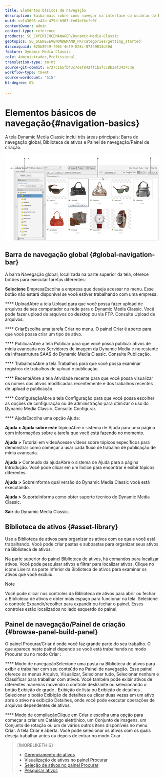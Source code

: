 ```yaml
---
title: Elementos básicos de navegação
description: Saiba mais sobre como navegar na interface do usuário do Dynamic Media Classic.
uuid: ee143695-e42d-479d-b907-fe61ef6cfc0f
contentOwner: admin
content-type: reference
products: SG_EXPERIENCEMANAGER/Dynamic-Media-Classic
geptopics: SG_SCENESEVENONDEMAND_PK/categories/getting_started
discoiquuid: 825b8949-f961-4ef9-828c-07349013d40d
feature: Dynamic Media Classic
role: Administrador,Profissional
translation-type: tm+mt
source-git-commit: e727c1b5fb43c7def842ff1bafcc8b3ef3437cde
workflow-type: tm+mt
source-wordcount: '615'
ht-degree: 0%

---
```



# Elementos básicos de navegação{#navigation-basics}

A tela Dynamic Media Classic inclui três áreas principais: Barra de navegação global, Biblioteca de ativos e Painel de navegação/Painel de criação.

![Elementos básicos de navegação](/help/assets/gs_navigation_basics_popup_popup.png)

## Barra de navegação global {#global-navigation-bar}

A barra Navegação global, localizada na parte superior da tela, oferece botões para executar tarefas diferentes:

**Selecione** EmpresaEscolha a empresa que deseja acessar no menu. Esse botão não estará disponível se você estiver trabalhando com uma empresa.

**** UploadAbre a tela Upload para que você possa fazer upload de arquivos de seu computador ou rede para o Dynamic Media Classic. Você pode fazer upload de arquivos do desktop ou via FTP. Consulte Upload de arquivos.

**** CriarEscolha uma tarefa Criar no menu. O painel Criar é aberto para que você possa criar um tipo de ativo.

**** PublicarAbre a tela Publicar para que você possa publicar ativos de mídia avançada nos Servidores de imagem da Dynamic Media e no restante da infraestrutura SAAS do Dynamic Media Classic. Consulte Publicação.

**** TrabalhosAbre a tela Trabalhos para que você possa examinar registros de trabalhos de upload e publicação.

**** RecenteAbre a tela Atividade recente para que você possa visualizar os nomes dos ativos modificados recentemente e dos trabalhos recentes de upload e publicação.

**** ConfiguraçãoAbre a tela Configuração para que você possa escolher as opções de configuração ou de administração para otimizar o uso do Dynamic Media Classic. Consulte Configurar.

**** AjudaEscolha uma opção Ajuda:

**Ajuda > Ajuda sobre este** tópicoAbre o sistema de Ajuda para uma página com informações sobre a tarefa que você está fazendo no momento.

**Ajuda >** Tutorial em vídeoAcesse vídeos sobre tópicos específicos para demonstrar como começar a usar cada fluxo de trabalho de publicação de mídia avançada.

**Ajuda >** Conteúdo da ajudaAbre o sistema de Ajuda para a página Introdução. Você pode clicar em um Índice para encontrar e exibir tópicos diferentes.

**Ajuda >** SobreInforma qual versão do Dynamic Media Classic você está executando.

**Ajuda >** SuporteInforma como obter suporte técnico do Dynamic Media Classic.

**Sair** do Dynamic Media Classic.

## Biblioteca de ativos {#asset-library}

Use a Biblioteca de ativos para organizar os ativos com os quais você está trabalhando. Você pode criar pastas e subpastas para organizar seus ativos na Biblioteca de ativos.

Na parte superior do painel Biblioteca de ativos, há comandos para localizar ativos. Você pode pesquisar ativos e filtrar para localizar ativos. Clique no ícone Lixeira na parte inferior da Biblioteca de ativos para examinar os ativos que você excluiu.

>[!NOTE]
>
>Você pode clicar nos controles da Biblioteca de ativos para abrir ou fechar a Biblioteca de ativos e obter mais espaço para funcionar na tela. Selecione o controle Expandir/recolher para expandir ou fechar o painel. Esses controles estão localizados no lado esquerdo do painel.

## Painel de navegação/Painel de criação {#browse-panel-build-panel}

O painel Procurar/Criar é onde você faz grande parte do seu trabalho. O que aparece neste painel depende se você está trabalhando no modo Procurar ou no modo Criar :

**** Modo de navegaçãoSelecione uma pasta na Biblioteca de ativos para exibir e trabalhar com seu conteúdo no Painel de navegação. Esse painel oferece os menus Arquivo, Visualizar, Selecionar tudo, Selecionar nenhum e Classificar para trabalhar com ativos. Você também pode exibir ativos de diferentes maneiras movendo o controle deslizante ou selecionando o botão Exibição de grade , Exibição de lista ou Exibição de detalhes . Selecionar o botão Exibição de detalhes ou clicar duas vezes em um ativo abre o ativo na exibição Detalhes, onde você pode executar operações de arquivos dependentes de ativos.

**** Modo de compilaçãoClique em Criar e escolha uma opção para começar a criar um Catálogo eletrônico, um Conjunto de imagens, um Conjunto de rotação ou um de vários outros itens disponíveis no menu Criar. A tela Criar é aberta. Você pode selecionar os ativos com os quais deseja trabalhar antes ou depois de entrar no modo Criar .

>[!MORELIKETHIS]
>
>* [Gerenciamento de ativos](about-managing-assets.md)
>* [Visualização de ativos no painel Procurar](viewing-assets-browse-panel.md#viewing_assets_in_the_browse_panel)
>* [Seleção de ativos no painel Procurar](selecting-assets-browse-panel.md#selecting_assets_in_the_browse_panel)
>* [Pesquisar ativos](searching-assets.md#searching_assets)

